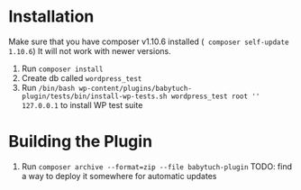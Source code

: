 # Installation

Make sure that you have composer v1.10.6 installed (` composer self-update 1.10.6`) It will not work with newer versions.

1. Run `composer install`
2. Create db called `wordpress_test`
3. Run `/bin/bash wp-content/plugins/babytuch-plugin/tests/bin/install-wp-tests.sh wordpress_test root '' 127.0.0.1` to install WP test suite

# Building the Plugin
1. Run `composer archive --format=zip --file babytuch-plugin`
TODO: find a way to deploy it somewhere for automatic updates
